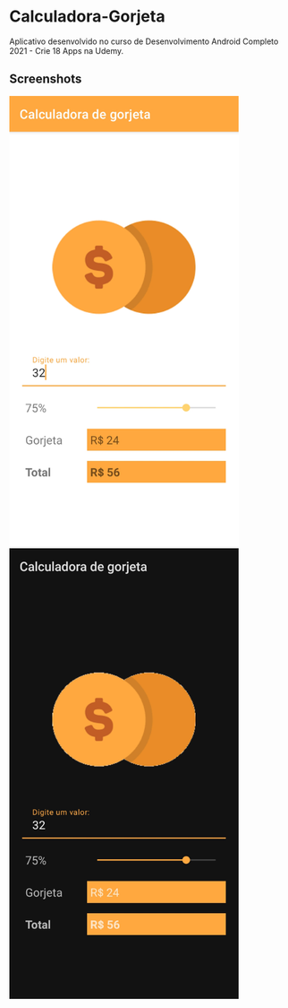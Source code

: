 # Calculadora-Gorjeta

Aplicativo desenvolvido no curso de Desenvolvimento Android Completo 2021 - Crie 18 Apps na Udemy.

## Screenshots

<img src="https://github.com/Montfel/Calculadora-Gorjeta/blob/main/images/Screenshot.jpg" alt="screenshot" width="410"/><img src="https://github.com/Montfel/Calculadora-Gorjeta/blob/main/images/Dark_Screenshot.jpg" alt="dark_screenshot" width="410"/>

